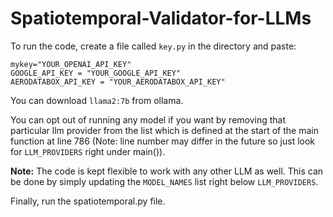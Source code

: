 # Spatiotemporal-Validator-for-LLMs

To run the code, create a file called ```key.py``` in the directory and paste:
```
mykey="YOUR_OPENAI_API_KEY"
GOOGLE_API_KEY = "YOUR_GOOGLE_API_KEY"
AERODATABOX_API_KEY = "YOUR_AERODATABOX_API_KEY"
```
You can download `llama2:7b` from ollama.

You can opt out of running any model if you want by removing that particular llm provider from the list which is defined at the start of the main function at line 786 (Note: line number may differ in the future so just look for `LLM_PROVIDERS` right under main()).

**Note:** The code is kept flexible to work with any other LLM as well. This can be done by simply updating the `MODEL_NAMES` list right below `LLM_PROVIDERS`.

Finally, run the spatiotemporal.py file.